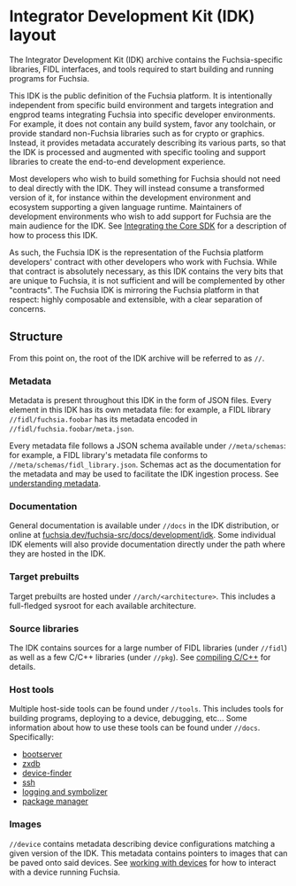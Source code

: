 # Integrator Development Kit (IDK) layout

The Integrator Development Kit (IDK) archive contains the
Fuchsia-specific libraries, FIDL interfaces, and tools required to start building and running
programs for Fuchsia.

This IDK is the public definition of the Fuchsia platform. It is intentionally
independent from specific build environment and targets integration and engprod teams
integrating Fuchsia into specific developer environments.
For example, it does not contain any build system, favor any
toolchain, or provide standard non-Fuchsia libraries such as for crypto or
graphics.
Instead, it provides metadata accurately describing its various
parts, so that the IDK is processed and augmented with specific tooling
and support libraries to create the end-to-end development experience.

Most developers who wish to build something for Fuchsia should not need to
deal directly with the IDK.
They will instead consume a transformed version of it, for instance within the
development environment and ecosystem supporting a given language runtime.
Maintainers of development environments who wish to add support for Fuchsia are
the main audience for the IDK.
See [Integrating the Core SDK](integrating.md) for a description of how to process this
IDK.

As such, the Fuchsia IDK is the representation of the Fuchsia platform developers'
contract with other developers who work with Fuchsia.
While that contract is absolutely necessary, as this IDK contains the very bits
that are unique to Fuchsia, it is not sufficient and will be complemented by
other "contracts".
The Fuchsia IDK is mirroring the Fuchsia platform in that respect: highly
composable and extensible, with a clear separation of concerns.


## Structure

From this point on, the root of the IDK archive will be referred to as `//`.

### Metadata

Metadata is present throughout this IDK in the form of JSON files.
Every element in this IDK has its own metadata file: for example, a FIDL library
`//fidl/fuchsia.foobar` has its metadata encoded in
`//fidl/fuchsia.foobar/meta.json`.

Every metadata file follows a JSON schema available under `//meta/schemas`: for
example, a FIDL library's metadata file conforms to
`//meta/schemas/fidl_library.json`.
Schemas act as the documentation for the metadata and may be used to facilitate
the IDK ingestion process. See [understanding metadata](understanding_metadata.md).

### Documentation

General documentation is available under `//docs` in the IDK distribution, or
 online at [fuchsia.dev/fuchsia-src/docs/development/idk](/docs/development/idk).
Some individual IDK elements will also provide documentation directly under the
path where they are hosted in the IDK.

### Target prebuilts

Target prebuilts are hosted under `//arch/<architecture>`.
This includes a full-fledged sysroot for each available architecture.

### Source libraries

The IDK contains sources for a large number of FIDL libraries (under
`//fidl`) as well as a few C/C++ libraries (under `//pkg`). See [compiling C/C++](documentation/compilation.md)
for details.

### Host tools

Multiple host-side tools can be found under `//tools`.
This includes tools for building programs, deploying to a device, debugging,
etc...
Some information about how to use these tools can be found under `//docs`.
Specifically:

* [bootserver](documentation/bootserver.md)
* [zxdb](documentation/debugger.md)
* [device-finder](documentation/device_discovery.md)
* [ssh](documentation/ssh.md)
* [logging and symbolizer](documentation/logging.md)
* [package manager](documentation/packages.md)

### Images

`//device` contains metadata describing device configurations matching a given
version of the IDK.
This metadata contains pointers to images that can be paved onto said devices.
See [working with devices](documentation/devices.md) for how to interact with a device
running Fuchsia.

